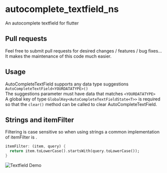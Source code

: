 # autocomplete_textfield_ns

An autocomplete textfield for flutter

## Pull requests

Feel free to submit pull requests for desired changes / features / bug fixes... It makes the maintenance of this code much easier.

## Usage

AutoCompleteTextField supports any data type suggestions
 `AutoCompleteTextField<YOURDATATYPE>()`  
The suggestions parameter must have data that matches `<YOURDATATYPE>`  
A global key of type `GlobalKey<AutoCompleteTextFieldState<T>>` is required so that the `clear()` method can be called to clear AutoCompleteTextField.

## Strings and itemFilter

Filtering is case sensitive so when using strings a common implementation of itemFilter is .

```dart
itemFilter: (item, query) {
  return item.toLowerCase().startsWith(query.toLowerCase());
}
```

![Textfield Demo](textfield-demo.gif)
